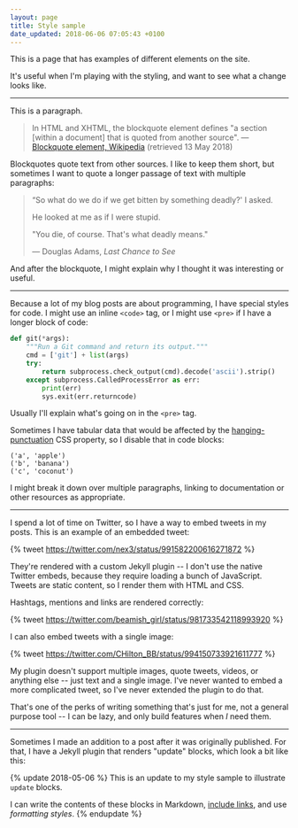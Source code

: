 ```yaml
---
layout: page
title: Style sample
date_updated: 2018-06-06 07:05:43 +0100
---
```


This is a page that has examples of different elements on the site.

It's useful when I'm playing with the styling, and want to see what a change looks like.

---

This is a paragraph.

> In HTML and XHTML, the blockquote element defines "a section [within a document] that is quoted from another source". &mdash; [Blockquote element, Wikipedia](https://en.wikipedia.org/wiki/Blockquote_element) (retrieved 13 May 2018)

Blockquotes quote text from other sources.
I like to keep them short, but sometimes I want to quote a longer passage of text with multiple paragraphs:

> “So what do we do if we get bitten by something deadly?' I asked.
>
> He looked at me as if I were stupid.
>
> "You die, of course. That's what deadly means."
>
> &mdash; Douglas Adams, *Last Chance to See*

And after the blockquote, I might explain why I thought it was interesting or useful.

---

Because a lot of my blog posts are about programming, I have special styles for code.
I might use an inline `<code>` tag, or I might use `<pre>` if I have a longer block of code:

```python
def git(*args):
    """Run a Git command and return its output."""
    cmd = ['git'] + list(args)
    try:
        return subprocess.check_output(cmd).decode('ascii').strip()
    except subprocess.CalledProcessError as err:
        print(err)
        sys.exit(err.returncode)
```

Usually I'll explain what's going on in the `<pre>` tag.

Sometimes I have tabular data that would be affected by the [hanging-punctuation][hangpunct] CSS property, so I disable that in code blocks:

```
('a', 'apple')
('b', 'banana')
('c', 'coconut')
```

I might break it down over multiple paragraphs, linking to documentation or other resources as appropriate.

[hangpunct]: https://css-tricks.com/almanac/properties/h/hanging-punctuation/

---

I spend a lot of time on Twitter, so I have a way to embed tweets in my posts.
This is an example of an embedded tweet:

{% tweet https://twitter.com/nex3/status/991582200616271872 %}

They're rendered with a custom Jekyll plugin -- I don't use the native Twitter embeds, because they require loading a bunch of JavaScript.
Tweets are static content, so I render them with HTML and CSS.

Hashtags, mentions and links are rendered correctly:

{% tweet https://twitter.com/beamish_girl/status/981733542118993920 %}

I can also embed tweets with a single image:

{% tweet https://twitter.com/CHilton_BB/status/994150733921611777 %}

My plugin doesn't support multiple images, quote tweets, videos, or anything else -- just text and a single image.
I've never wanted to embed a more complicated tweet, so I've never extended the plugin to do that.

That's one of the perks of writing something that's just for me, not a general purpose tool -- I can be lazy, and only build features when *I* need them.

---

Sometimes I made an addition to a post after it was originally published.
For that, I have a Jekyll plugin that renders "update" blocks, which look a bit like this:

{% update 2018-05-06 %}
This is an update to my style sample to illustrate `update` blocks.

I can write the contents of these blocks in Markdown, [include links](https://en.wikipedia.org/wiki/Patch_(computing)), and use *formatting styles*.
{% endupdate %}

